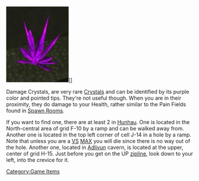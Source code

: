 ![](../images/Damagecrystal.jpg "fig:Damagecrystal.JPG")\]\]

Damage Crystals, are very rare [Crystals](Crystal.md) and can be
identified by its purple color and pointed tips. They're not useful
though. When you are in their proximity, they do damage to your Health,
rather similar to the Pain Fields found in [Spawn
Rooms](../locations/Spawn_Room.md).

If you want to find one, there are at least 2 in
[Hunhau](../locations/Hunhau.md). One is located in the North-central area of
grid F-10 by a ramp and can be walked away from. Another one is located
in the top left corner of cell J-14 in a hole by a ramp. Note that
unless you are a [VS](../etc/Vanu_Sovereignty.md) [MAX](Mechanized_Assault_Exo-Suit.md) you will die
since there is no way out of the hole. Another one, located in
[Adlivun](../locations/Adlivun.md) cavern, is located at the upper, center of
grid H-15. Just before you get on the UP [zipline](Zipline.md),
look down to your left, into the crevice for it.

[Category:Game Items](Category:Game_Items.md)
